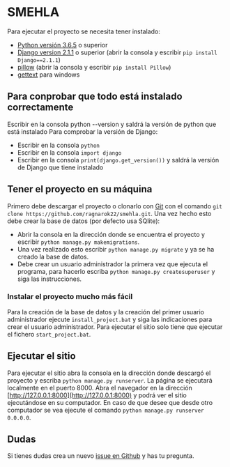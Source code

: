 # SMEHLA
Para ejecutar el proyecto se necesita tener instalado:
- [Python versión 3.6.5](https://www.python.org/downloads/release/python-365/) o superior
- [Django version 2.1.1](https://www.djangoproject.com/download/) o superior (abrir la consola y escribir `pip install Django==2.1.1`)
- [pillow](https://pypi.org/project/Pillow/) (abrir la consola y escribir `pip install Pillow`)
- [gettext](https://mlocati.github.io/articles/gettext-iconv-windows.html) para windows

## Para conprobar que todo está instalado correctamente
Escribir en la consola python --version y saldrá la versión de python que está instalado
Para comprobar la versión de Django:
- Escribir en la consola `python`
- Escribir en la consola `import django`
- Escribir en la consola `print(django.get_version())` y saldrá la versión de Django que tiene instalado

## Tener el proyecto en su máquina
Primero debe descargar el proyecto o clonarlo con [Git](https://git-scm.com/) con el comando `git clone https://github.com/ragnarok22/smehla.git`. Una vez hecho esto debe crear la base de datos (por defecto usa SQlite):
- Abrir la consola en la dirección donde se encuentra el proyecto y escribir `python manage.py makemigrations`.
- Una vez realizado esto escribir `python manage.py migrate` y ya se ha creado la base de datos.
- Debe crear un usuario administrador la primera vez que ejecuta el programa, para hacerlo escriba `python manage.py createsuperuser` y siga las instrucciones.

### Instalar el proyecto mucho más fácil
Para la creación de la base de datos y la creación del primer usuario administrador ejecute `install_project.bat` y siga las indicaciones para crear el usuario administrador. Para ejecutar el sitio solo tiene que ejecutar el fichero `start_project.bat`.

## Ejecutar el sitio
Para ejecutar el sitio abra la consola en la dirección donde descargó el proyecto y escriba `python manage.py runserver`. La página se ejecutará localmente en el puerto 8000. Abra el navegador en la dirección [http://127.0.0.1:8000](http://127.0.0.1:8000) y podrá ver el sitio ejecutándose en su computador. En caso de que desee que desde otro computador se vea ejecute el comando `python manage.py runserver 0.0.0.0`.

## Dudas
Si tienes dudas crea un nuevo [issue en Github](https://github.com/ragnarok22/smehla/issues/new) y has tu pregunta.
